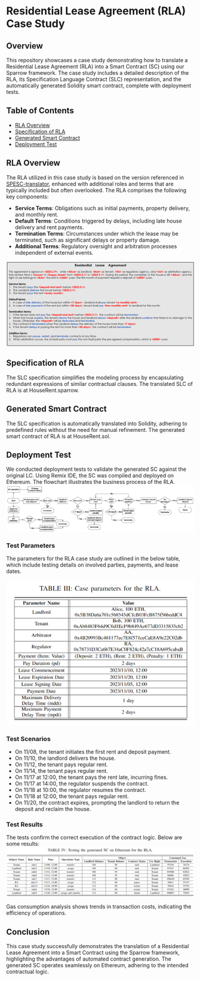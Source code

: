 
# Residential Lease Agreement (RLA) Case Study

## Overview

This repository showcases a case study demonstrating how to translate a Residential Lease Agreement (RLA) into a Smart Contract (SC) using our Sparrow framework. The case study includes a detailed description of the RLA, its Specification Language Contract (SLC) representation, and the automatically generated Solidity smart contract, complete with deployment tests.

## Table of Contents

- [RLA Overview](#rla-overview)
- [Specification of RLA](#specification-of-rla)
- [Generated Smart Contract](#generated-smart-contract)
- [Deployment Test](#deployment-test)

## RLA Overview

The RLA utilized in this case study is based on the version referenced in [SPESC-translator](#), enhanced with additional roles and terms that are typically included but often overlooked. The RLA comprises the following key components:

- **Service Terms**: Obligations such as initial payments, property delivery, and monthly rent.
- **Default Terms**: Conditions triggered by delays, including late house delivery and rent payments.
- **Termination Terms**: Circumstances under which the lease may be terminated, such as significant delays or property damage.
- **Additional Terms**: Regulatory oversight and arbitration processes independent of external events.
  
![contract](../picture/contract.png)

## Specification of RLA

The SLC specification simplifies the modeling process by encapsulating redundant expressions of similar contractual clauses. The translated SLC of RLA is at HouseRent.sparrow.

## Generated Smart Contract

The SLC specification is automatically translated into Solidity, adhering to predefined rules without the need for manual refinement. The generated smart contract of RLA is at HouseRent.sol.


## Deployment Test
We conducted deployment tests to validate the generated SC against the original LC. Using Remix IDE, the SC was compiled and deployed on Ethereum. The flowchart illustrates the business process of the RLA.
![process](../picture/process.png)

### Test Parameters
The parameters for the RLA case study are outlined in the below table, which include testing details on involved parties, payments, and lease dates.

![test_parameters](../picture/test_parameters.png)

### Test Scenarios

- On 11/08, the tenant initiates the first rent and deposit payment.
- On 11/10, the landlord delivers the house.
- On 11/12, the tenant pays regular rent.
- On 11/14, the tenant pays regular rent.
- On 11/17 at 12:00, the tenant pays the rent late, incurring fines.
- On 11/17 at 14:00, the regulator suspends the contract.
- On 11/18 at 10:00, the regulator resumes the contract.
- On 11/18 at 12:00, the tenant pays regular rent.
- On 11/20, the contract expires, prompting the landlord to return the deposit and reclaim the house.


### Test Results
The tests confirm the correct execution of the contract logic. Below are some results:
![test_result](../picture/test_result.png)

Gas consumption analysis shows trends in transaction costs, indicating the efficiency of operations.

## Conclusion
This case study successfully demonstrates the translation of a Residential Lease Agreement into a Smart Contract using the Sparrow framework, highlighting the advantages of automated contract generation. The generated SC operates seamlessly on Ethereum, adhering to the intended contractual logic.
